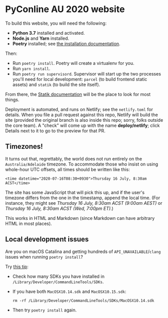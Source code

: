 # PyConline AU 2020 website

To build this website, you will need the following:

- **Python 3.7** installed and activated.
- **Node.js** and **Yarn** installed.
- **Poetry** installed; see [the installation documentation](https://python-poetry.org/docs/#installation).

Then:

- Run `poetry install`. Poetry will create a virtualenv for you.
- Run `yarn install`.
- Run `poetry run supervisord`. Supervisor will start up the two processes you'll need for local development: `parcel` (to build frontend static assets) and `statik` (to build the site itself).

From there, the [Statik documentation](https://github.com/thanethomson/statik/wiki) will be the place to look for most things.

Deployment is automated, and runs on Netlify; see the `netlify.toml` for details. When you file a pull request against this repo, Netlify will build the site (provided the original branch is also inside this repo; sorry, folks outside the core team). A "check" will come up with the name **deploy/netlify**; click Details next to it to go to the preview for that PR.

## Timezones!

It turns out that, regrettably, the world does not run entirely on the `Australia/Adelaide` timezone. To accommodate those who insist on using whole-hour UTC offsets, all times should be written like this:

```
<time datetime="2020-07-16T08:30+0930">Thursday 16 July, 8:30am ACST</time>
```

The site has some JavaScript that will pick this up, and if the user's timezone differs from the one in the timestamp, append the local time. (For instance, they might see _Thursday 16 July, 8:30am ACST (9:00am AEST)_ or _Thursday 16 July, 8:30am ACST (Wed, 7:00pm ET)_.)

This works in HTML and Markdown (since Markdown can have arbitrary HTML in most places).

## Local development issues

Are you on macOS Catalina and getting hundreds of `API_UNAVAILABLE`/`clang` issues when running `poetry install`?

Try [this tip](https://github.com/gorakhargosh/watchdog/issues/628#issuecomment-581480649):
 
 * Check how many SDKs you have installed in `/Library/Developer/CommandLineTools/SDKs`. 
 * If you have both `MacOSX10.14.sdk` and `MacOSX10.15.sdk`:
 
    ```
    rm -rf /Library/Developer/CommandLineTools/SDKs/MacOSX10.14.sdk
    ```
    
 * Then try `poetry install` again.
